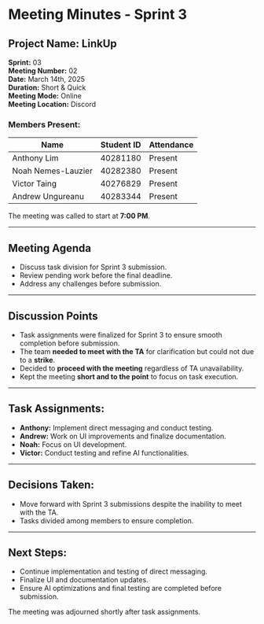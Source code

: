 # **Meeting Minutes - Sprint 3**

## **Project Name:** LinkUp  
**Sprint:** 03  
**Meeting Number:** 02  
**Date:** March 14th, 2025  
**Duration:** Short & Quick  
**Meeting Mode:** Online  
**Meeting Location:** Discord  

### **Members Present:**
| Name               | Student ID  | Attendance |
|--------------------|------------|------------|
| Anthony Lim       | 40281180    | Present    |
| Noah Nemes-Lauzier | 40282380    | Present    |
| Victor Taing      | 40276829    | Present    |
| Andrew Ungureanu  | 40283344    | Present    |

The meeting was called to start at **7:00 PM**.

---

## **Meeting Agenda**
- Discuss task division for Sprint 3 submission.
- Review pending work before the final deadline.
- Address any challenges before submission.

---

## **Discussion Points**
- Task assignments were finalized for Sprint 3 to ensure smooth completion before submission.
- The team **needed to meet with the TA** for clarification but could not due to a **strike**.
- Decided to **proceed with the meeting** regardless of TA unavailability.
- Kept the meeting **short and to the point** to focus on task execution.

---

## **Task Assignments:**
- **Anthony:** Implement direct messaging and conduct testing.
- **Andrew:** Work on UI improvements and finalize documentation.
- **Noah:** Focus on UI development.
- **Victor:** Conduct testing and refine AI functionalities.

---

## **Decisions Taken:**
- Move forward with Sprint 3 submissions despite the inability to meet with the TA.
- Tasks divided among members to ensure completion.

---

## **Next Steps:**
- Continue implementation and testing of direct messaging.
- Finalize UI and documentation updates.
- Ensure AI optimizations and final testing are completed before submission.

The meeting was adjourned shortly after task assignments.
